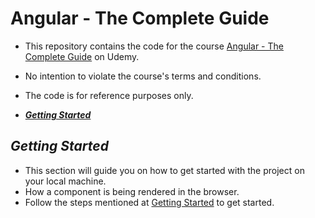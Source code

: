 # **Angular - The Complete Guide** <!-- omit in toc -->

- This repository contains the code for the course [Angular - The Complete Guide](https://www.udemy.com/course/the-complete-guide-to-angular-2/) on Udemy.
- No intention to violate the course's terms and conditions.
- The code is for reference purposes only.

- [***Getting Started***](#getting-started)

## ***Getting Started***

- This section will guide you on how to get started with the project on your local machine.
- How a component is being rendered in the browser.
- Follow the steps mentioned at [Getting Started](./docs/1.%20Getting%20Started.md) to get started.
